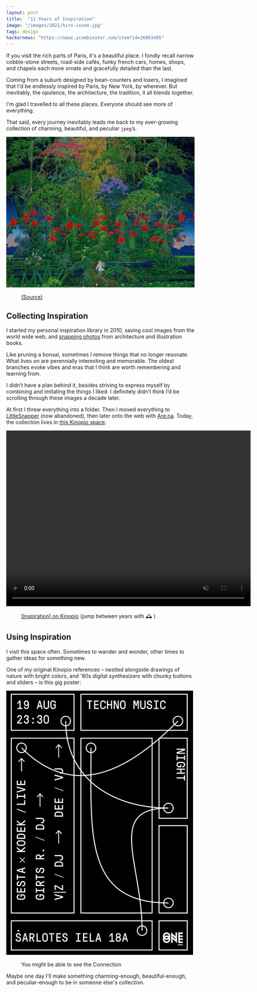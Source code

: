 ```yaml
---
layout: post
title:  "11 Years of Inspiration"
image: "/images/2021/hiro-isono.jpg"
tags: design
hackernews: "https://news.ycombinator.com/item?id=26863405"
---
```


If you visit the rich parts of Paris, it's a beautiful place. I fondly recall narrow cobble-stone streets, road-side cafés, funky french cars, homes, shops, and chapels each more ornate and gracefully detailed than the last.

Coming from a suburb designed by bean-counters and losers, I imagined that I'd be endlessly inspired by Paris, by New York, by wherever. But inevitably, the opulence, the architecture, the tradition, it all blends together.

I'm glad I travelled to all these places. Everyone should see more of everything.

That said, every journey inevitably leads me back to my ever-growing collection of charming, beautiful, and peculiar `jpeg`’s.

<img src="/images/2021/hiro-isono.jpg" class="large"/>
<figure>
  <figcaption>
    <a href="https://www.are.na/kristin-wong/hiro-isono">(Source)</a>
  </figcaption>
</figure>


## Collecting Inspiration

I started my personal inspiration library in 2010, saving cool images from the world wide web, and [snapping photos](https://pketh.org/joy-in-the-making.html) from architecture and illustration books.

Like pruning a bonsai, sometimes I remove things that no longer resonate. What lives on are perennially interesting and memorable. The oldest branches evoke vibes and eras that I think are worth remembering and learning from.

I didn’t have a plan behind it, besides striving to express myself by combining and imitating the things I liked. I definitely didn’t think I’d be scrolling through these images a decade later.

At first I threw everything into a folder. Then I moved everything to [LittleSnapper](https://www.macstories.net/reviews/littlesnapper/) (now abandoned), then later onto the web with [Are.na](https://www.are.na/pirijan-k/vibes-1522612476). Today, the collection lives in [this Kinopio space](https://kinopio.club/inspiration--PvOMf-lSAIAC9INOu8_Ex).

<p>
  <video autoplay controls loop muted playsinline class="large" width="654" height="470">
    <source src="/images/2021/inspiration-space.mp4">
  </video>
</p>
<figure>
  <figcaption>
    <a href="https://kinopio.club/inspiration--PvOMf-lSAIAC9INOu8_Ex">[Inspiration] on Kinopio</a>
    <span>(jump between years with</span>
    <span class="inline-badge inspiration-badge">🕰</span>
    <span>)</span>
  </figcaption>
</figure>

## Using Inspiration

I visit this space often. Sometimes to wander and wonder, other times to gather ideas for something new.

One of my original Kinopio references – nestled alongside drawings of nature with bright colors, and '80s digital synthesizers with chunky buttons and sliders – is this gig poster:

<img src="/images/2021/techno-music-gig-poster.jpg" class=""/>
<figure>
  <figcaption>
    You might be able to see the Connection
  </figcaption>
</figure>

Maybe one day I'll make something charming-enough, beautiful-enough, and peculiar-enough to be in someone else's collection.